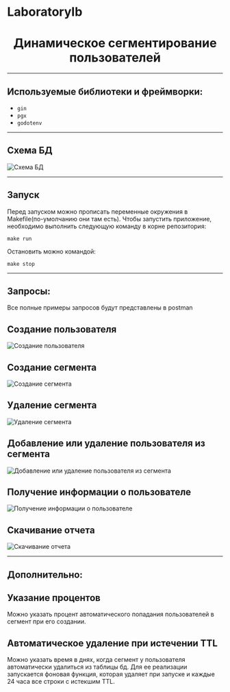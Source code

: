 # LaboratoryIb
<div align="center">
    <h1>Динамическое сегментирование пользователей</h1>
</div>

---

## Используемые библиотеки и фреймворки:
- `gin`
- `pgx`
- `godotenv`

---

## Схема БД
![Схема БД](./docs/schema.png)

---

## Запуск
Перед запуском можно прописать переменные окружения в Makefile(по-умолчанию они там есть).
Чтобы запустить приложение, необходимо выполнить следующую команду в корне репозитория:

```
make run
```

Остановить можно командой:

```
make stop
```

---

## Запросы:
Все полные примеры запросов будут представлены в postman
## Создание пользователя
![Создание пользователя](./docs/newuser.png)
## Создание сегмента
![Создание сегмента](./docs/create.png)
## Удаление сегмента
![Удаление сегмента](./docs/delete.png)
## Добавление или удаление пользователя из сегмента
![Добавление или удаление пользователя из сегмента](./docs/editing.png)
## Получение информации о пользователе
![Получение информации о пользователе](./docs/info.png)
## Скачивание отчета
![Скачивание отчета](./docs/download.png)

---

## Дополнительно:

## Указание процентов 
Можно указать процент автоматического попадания пользователей в сегмент при его создании.

## Автоматическое удаление при истечении TTL
Можно указать время в днях, когда сегмент у пользователя автоматически удалиться из таблицы бд. Для ее реализации запускается фоновая функция, которая удаляет при запуске и каждые 24 часа все строки с истекшим TTL. 
